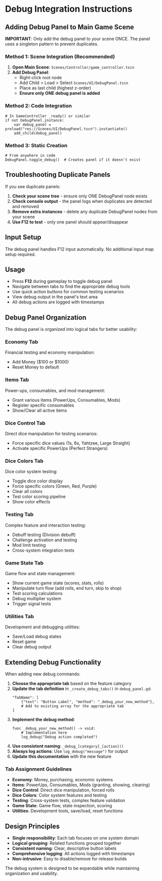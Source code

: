 # Debug Integration Instructions

## Adding Debug Panel to Main Game Scene

**IMPORTANT**: Only add the debug panel to your scene ONCE. The panel uses a singleton pattern to prevent duplicates.

### Method 1: Scene Integration (Recommended)
1. **Open Main Scene**: `Scenes/Controller/game_controller.tscn`
2. **Add Debug Panel**: 
   - Right-click root node
   - Add Child > Load > Select `Scenes/UI/DebugPanel.tscn`
   - Place as last child (highest z-order)
   - **Ensure only ONE debug panel is added**

### Method 2: Code Integration  
```gdscript
# In GameController _ready() or similar
if not DebugPanel.instance:
    var debug_panel = preload("res://Scenes/UI/DebugPanel.tscn").instantiate()
    add_child(debug_panel)
```

### Method 3: Static Creation
```gdscript
# From anywhere in code
DebugPanel.toggle_debug()  # Creates panel if it doesn't exist
```

## Troubleshooting Duplicate Panels

If you see duplicate panels:
1. **Check your scene tree** - ensure only ONE DebugPanel node exists
2. **Check console output** - the panel logs when duplicates are detected and removed
3. **Remove extra instances** - delete any duplicate DebugPanel nodes from your scene
4. **Use F12 to test** - only one panel should appear/disappear

## Input Setup

The debug panel handles F12 input automatically. No additional input map setup required.

## Usage

- Press **F12** during gameplay to toggle debug panel
- Navigate between tabs to find the appropriate debug tools
- Use quick action buttons for common testing scenarios  
- View debug output in the panel's text area
- All debug actions are logged with timestamps

## Debug Panel Organization

The debug panel is organized into logical tabs for better usability:

### **Economy Tab**
Financial testing and economy manipulation:
- Add Money ($100 or $1000)
- Reset Money to default

### **Items Tab** 
Power-ups, consumables, and mod management:
- Grant various items (PowerUps, Consumables, Mods)
- Register specific consumables
- Show/Clear all active items

### **Dice Control Tab**
Direct dice manipulation for testing scenarios:
- Force specific dice values (1s, 6s, Yahtzee, Large Straight)
- Activate specific PowerUps (Perfect Strangers)

### **Dice Colors Tab**
Dice color system testing:
- Toggle dice color display
- Force specific colors (Green, Red, Purple)
- Clear all colors
- Test color scoring pipeline
- Show color effects

### **Testing Tab**
Complex feature and interaction testing:
- Debuff testing (Division debuff)
- Challenge activation and testing
- Mod limit testing
- Cross-system integration tests

### **Game State Tab**
Game flow and state management:
- Show current game state (scores, stats, rolls)
- Manipulate turn flow (add rolls, end turn, skip to shop)
- Test scoring calculations
- Debug multiplier system
- Trigger signal tests

### **Utilities Tab**
Development and debugging utilities:
- Save/Load debug states
- Reset game
- Clear debug output

## Extending Debug Functionality

When adding new debug commands:

1. **Choose the appropriate tab** based on the feature category
2. **Update the tab definition** in `_create_debug_tabs()` in `debug_panel.gd`:
   ```gdscript
   "TabName": [
       {"text": "Button Label", "method": "_debug_your_new_method"},
       # Add to existing array for the appropriate tab
   ]
   ```
3. **Implement the debug method**:
   ```gdscript
   func _debug_your_new_method() -> void:
       # Implementation here
       log_debug("Debug action completed")
   ```
4. **Use consistent naming**: `_debug_[category]_[action]()` 
5. **Always log actions**: Use `log_debug("message")` for output
6. **Update this documentation** with the new feature

### Tab Assignment Guidelines

- **Economy**: Money, purchasing, economic systems
- **Items**: PowerUps, Consumables, Mods (granting, showing, clearing)
- **Dice Control**: Direct dice manipulation, forced rolls
- **Dice Colors**: Color system features and testing
- **Testing**: Cross-system tests, complex feature validation
- **Game State**: Game flow, state inspection, scoring
- **Utilities**: Development tools, save/load, reset functions

## Design Principles

- **Single responsibility**: Each tab focuses on one system domain
- **Logical grouping**: Related functions grouped together
- **Consistent naming**: Clear, descriptive button labels
- **Comprehensive logging**: All actions logged with timestamps
- **Non-intrusive**: Easy to disable/remove for release builds

The debug system is designed to be expandable while maintaining organization and usability.